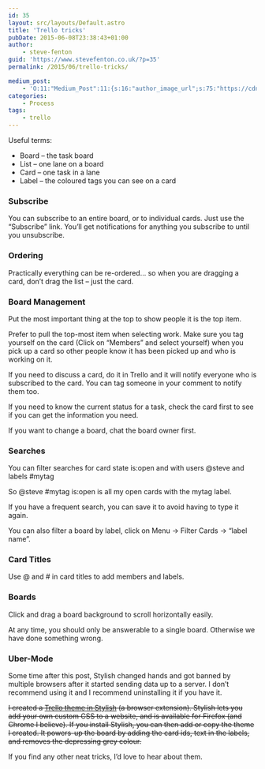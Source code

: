 ```yaml
---
id: 35
layout: src/layouts/Default.astro
title: 'Trello tricks'
pubDate: 2015-06-08T23:38:43+01:00
author:
    - steve-fenton
guid: 'https://www.stevefenton.co.uk/?p=35'
permalink: /2015/06/trello-tricks/

medium_post:
    - 'O:11:"Medium_Post":11:{s:16:"author_image_url";s:75:"https://cdn-images-1.medium.com/fit/c/400/400/1*eXkhfEuF41g5W_xnc_ydLA.jpeg";s:10:"author_url";s:38:"https://medium.com/@steve.fenton.co.uk";s:11:"byline_name";N;s:12:"byline_email";N;s:10:"cross_link";s:3:"yes";s:2:"id";s:12:"36b1ea66e509";s:21:"follower_notification";s:3:"yes";s:7:"license";s:19:"all-rights-reserved";s:14:"publication_id";s:2:"-1";s:6:"status";s:5:"draft";s:3:"url";s:51:"https://medium.com/@steve.fenton.co.uk/36b1ea66e509";}'
categories:
    - Process
tags:
    - trello
---
```


Useful terms:

- Board – the task board
- List – one lane on a board
- Card – one task in a lane
- Label – the coloured tags you can see on a card

### Subscribe

You can subscribe to an entire board, or to individual cards. Just use the “Subscribe” link. You’ll get notifications for anything you subscribe to until you unsubscribe.

### Ordering

Practically everything can be re-ordered… so when you are dragging a card, don’t drag the list – just the card.

### Board Management

Put the most important thing at the top to show people it is the top item.

Prefer to pull the top-most item when selecting work. Make sure you tag yourself on the card (Click on “Members” and select yourself) when you pick up a card so other people know it has been picked up and who is working on it.

If you need to discuss a card, do it in Trello and it will notify everyone who is subscribed to the card. You can tag someone in your comment to notify them too.

If you need to know the current status for a task, check the card first to see if you can get the information you need.

If you want to change a board, chat the board owner first.

### Searches

You can filter searches for card state is:open and with users @steve and labels #mytag

So @steve #mytag is:open is all my open cards with the mytag label.

If you have a frequent search, you can save it to avoid having to type it again.

You can also filter a board by label, click on Menu -&gt; Filter Cards -&gt; “label name”.

### Card Titles

Use @ and # in card titles to add members and labels.

### Boards

Click and drag a board background to scroll horizontally easily.

At any time, you should only be answerable to a single board. Otherwise we have done something wrong.

### Uber-Mode

Some time after this post, Stylish changed hands and got banned by multiple browsers after it started sending data up to a server. I don’t recommend using it and I recommend uninstalling it if you have it.

<del>I created a [Trello theme in Stylish](https://userstyles.org/styles/114863/fenton-trello) (a browser extension). Stylish lets you add your own custom CSS to a website, and is available for Firefox (and Chrome I believe). If you install Stylish, you can then add or copy the theme I created. It powers-up the board by adding the card ids, text in the labels, and removes the depressing grey colour.</del>

If you find any other neat tricks, I’d love to hear about them.